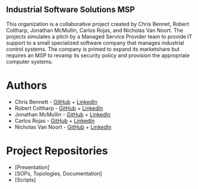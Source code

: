 ## Industrial Software Solutions MSP
This organization is a collaborative project created by Chris Bennet, Robert Coltharp, Jonathan McMullin, Carlos Rojas, and Nicholas Van Noort. The projects simulates a pitch by a Managed Service Provider team to provide IT support to a small specialized software company that manages industrial control systems. The company is primed to expand its marketshare but requires an MSP to revamp its security policy and provision the appropriate computer systems.

# Authors
  * Chris Bennett - [GitHub](<insert personal GitHub url here>) + [LinkedIn](<insert LinkedIn url here>)
  * Robert Coltharp - [GitHub](<insert personal GitHub url here>) + [LinkedIn](<insert LinkedIn url here>)
  * Jonathan McMullin - [GitHub](https://github.com/mcmullinj84) + [LinkedIn](https://www.linkedin.com/in/jon-mcmullin-cybersecurity/)
  * Carlos Rojas - [GitHub](<insert personal GitHub url here>) + [LinkedIn](<insert LinkedIn url here>)
  * Nicholas Van Noort - [GitHub](<insert personal GitHub url here>) + [LinkedIn](<insert LinkedIn url here>)

# Project Repositories
  * [Presentation]
  * [SOPs, Topologies, Documentation]
  * [Scripts]
